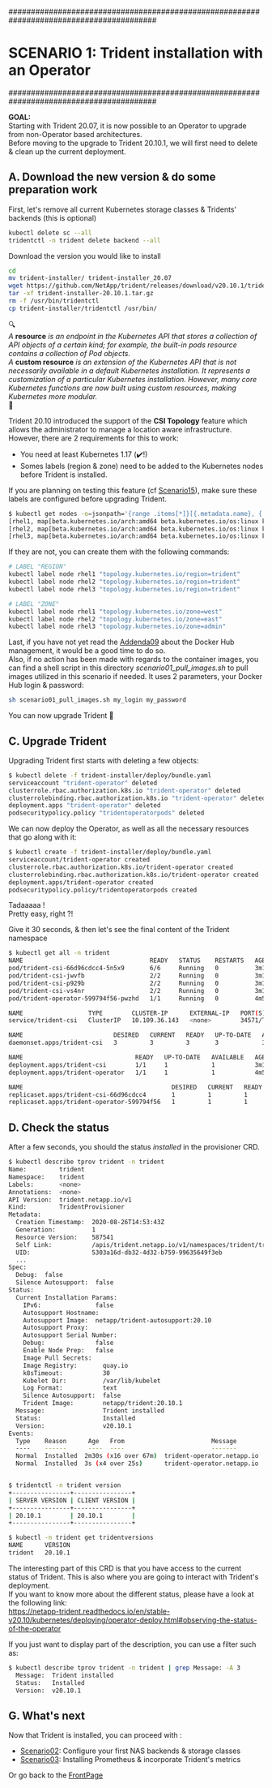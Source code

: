 #########################################################################################
# SCENARIO 1: Trident installation with an Operator
#########################################################################################

**GOAL:**  
Starting with Trident 20.07, it is now possible to an Operator to upgrade from non-Operator based architectures.  
Before moving to the upgrade to Trident 20.10.1, we will first need to delete & clean up the current deployment.  

## A. Download the new version & do some preparation work

First, let's remove all current Kubernetes storage classes & Tridents' backends (this is optional)

```bash
kubectl delete sc --all
tridentctl -n trident delete backend --all
```

Download the version you would like to install

```bash
cd
mv trident-installer/ trident-installer_20.07
wget https://github.com/NetApp/trident/releases/download/v20.10.1/trident-installer-20.10.1.tar.gz
tar -xf trident-installer-20.10.1.tar.gz
rm -f /usr/bin/tridentctl
cp trident-installer/tridentctl /usr/bin/
```

:mag:  
*A* **resource** *is an endpoint in the Kubernetes API that stores a collection of API objects of a certain kind; for example, the built-in pods resource contains a collection of Pod objects.*  
*A* **custom resource** *is an extension of the Kubernetes API that is not necessarily available in a default Kubernetes installation. It represents a customization of a particular Kubernetes installation. However, many core Kubernetes functions are now built using custom resources, making Kubernetes more modular.*  
:mag_right:  

Trident 20.10 introduced the support of the **CSI Topology** feature which allows the administrator to manage a location aware infrastructure.  
However, there are 2 requirements for this to work:

- You need at least Kubernetes 1.17 (:heavy_check_mark:!)  
- Somes labels (region & zone) need to be added to the Kubernetes nodes before Trident is installed.

If you are planning on testing this feature (cf [Scenario15](../../Scenario15)), make sure these labels are configured before upgrading Trident.  

```bash
$ kubectl get nodes -o=jsonpath='{range .items[*]}[{.metadata.name}, {.metadata.labels}]{"\n"}{end}' | grep "topology.kubernetes.io"
[rhel1, map[beta.kubernetes.io/arch:amd64 beta.kubernetes.io/os:linux kubernetes.io/arch:amd64 kubernetes.io/hostname:rhel1 kubernetes.io/os:linux topology.kubernetes.io/region:trident topology.kubernetes.io/zone:west]]
[rhel2, map[beta.kubernetes.io/arch:amd64 beta.kubernetes.io/os:linux kubernetes.io/arch:amd64 kubernetes.io/hostname:rhel2 kubernetes.io/os:linux topology.kubernetes.io/region:trident topology.kubernetes.io/zone:east]]
[rhel3, map[beta.kubernetes.io/arch:amd64 beta.kubernetes.io/os:linux kubernetes.io/arch:amd64 kubernetes.io/hostname:rhel3 kubernetes.io/os:linux node-role.kubernetes.io/master: topology.kubernetes.io/region:trident topology.kubernetes.io/zone:admin]]
```

If they are not, you can create them with the following commands:

```bash
# LABEL "REGION"
kubectl label node rhel1 "topology.kubernetes.io/region=trident"
kubectl label node rhel2 "topology.kubernetes.io/region=trident"
kubectl label node rhel3 "topology.kubernetes.io/region=trident"

# LABEL "ZONE"
kubectl label node rhel1 "topology.kubernetes.io/zone=west"
kubectl label node rhel2 "topology.kubernetes.io/zone=east"
kubectl label node rhel3 "topology.kubernetes.io/zone=admin"
```

Last, if you have not yet read the [Addenda09](../../../Addendum/Addenda09) about the Docker Hub management, it would be a good time to do so.  
Also, if no action has been made with regards to the container images, you can find a shell script in this directory _scenario01_pull_images.sh_ to pull images utilized in this scenario if needed. It uses 2 parameters, your Docker Hub login & password:

```bash
sh scenario01_pull_images.sh my_login my_password
```


You can now upgrade Trident :trident:  

## C. Upgrade Trident

Upgrading Trident first starts with deleting a few objects:

```bash
$ kubectl delete -f trident-installer/deploy/bundle.yaml
serviceaccount "trident-operator" deleted
clusterrole.rbac.authorization.k8s.io "trident-operator" deleted
clusterrolebinding.rbac.authorization.k8s.io "trident-operator" deleted
deployment.apps "trident-operator" deleted
podsecuritypolicy.policy "tridentoperatorpods" deleted
```

We can now deploy the Operator, as well as all the necessary resources that go along with it:

```bash
$ kubectl create -f trident-installer/deploy/bundle.yaml
serviceaccount/trident-operator created
clusterrole.rbac.authorization.k8s.io/trident-operator created
clusterrolebinding.rbac.authorization.k8s.io/trident-operator created
deployment.apps/trident-operator created
podsecuritypolicy.policy/tridentoperatorpods created
```

Tadaaaaa !  
Pretty easy, right ?!  

Give it 30 seconds, & then let's see the final content of the Trident namespace

```bash
$ kubectl get all -n trident
NAME                                   READY   STATUS    RESTARTS   AGE
pod/trident-csi-66d96cdcc4-5n5x9       6/6     Running   0          3m15s
pod/trident-csi-jwvfb                  2/2     Running   0          3m15s
pod/trident-csi-p929b                  2/2     Running   0          3m15s
pod/trident-csi-vs4nr                  2/2     Running   0          3m15s
pod/trident-operator-599794f56-pwzhd   1/1     Running   0          4m50s

NAME                  TYPE        CLUSTER-IP      EXTERNAL-IP   PORT(S)              AGE
service/trident-csi   ClusterIP   10.109.36.143   <none>        34571/TCP,9220/TCP   3m16s

NAME                         DESIRED   CURRENT   READY   UP-TO-DATE   AVAILABLE   NODE SELECTOR                                     AGE
daemonset.apps/trident-csi   3         3         3       3            3           kubernetes.io/arch=amd64,kubernetes.io/os=linux   3m15s

NAME                               READY   UP-TO-DATE   AVAILABLE   AGE
deployment.apps/trident-csi        1/1     1            1           3m15s
deployment.apps/trident-operator   1/1     1            1           4m50s

NAME                                         DESIRED   CURRENT   READY   AGE
replicaset.apps/trident-csi-66d96cdcc4       1         1         1       3m15s
replicaset.apps/trident-operator-599794f56   1         1         1       4m50s
```

## D. Check the status

After a few seconds, you should the status _installed_ in the provisioner CRD.

```bash
$ kubectl describe tprov trident -n trident
Name:         trident
Namespace:    trident
Labels:       <none>
Annotations:  <none>
API Version:  trident.netapp.io/v1
Kind:         TridentProvisioner
Metadata:
  Creation Timestamp:  2020-08-26T14:53:43Z
  Generation:          1
  Resource Version:    587541
  Self Link:           /apis/trident.netapp.io/v1/namespaces/trident/tridentprovisioners/trident
  UID:                 5303a16d-db32-4d32-b759-99635649f3eb
  ...
Spec:
  Debug:  false
  Silence Autosupport:  false
Status:
  Current Installation Params:
    IPv6:               false
    Autosupport Hostname:
    Autosupport Image:  netapp/trident-autosupport:20.10
    Autosupport Proxy:
    Autosupport Serial Number:
    Debug:              false
    Enable Node Prep:   false
    Image Pull Secrets:
    Image Registry:       quay.io
    k8sTimeout:           30
    Kubelet Dir:          /var/lib/kubelet
    Log Format:           text
    Silence Autosupport:  false
    Trident Image:        netapp/trident:20.10.1
  Message:                Trident installed
  Status:                 Installed
  Version:                v20.10.1
Events:
  Type    Reason      Age   From                        Message
  ----    ------      ----  ----                        -------
  Normal  Installed  2m30s (x16 over 67m)  trident-operator.netapp.io  Trident installed
  Normal  Installed  3s (x4 over 25s)      trident-operator.netapp.io  Trident installed


$ tridentctl -n trident version
+----------------+----------------+
| SERVER VERSION | CLIENT VERSION |
+----------------+----------------+
| 20.10.1        | 20.10.1        |
+----------------+----------------+

$ kubectl -n trident get tridentversions
NAME      VERSION
trident   20.10.1
```

The interesting part of this CRD is that you have access to the current status of Trident.
This is also where you are going to interact with Trident's deployment.  
If you want to know more about the different status, please have a look at the following link:  
https://netapp-trident.readthedocs.io/en/stable-v20.10/kubernetes/deploying/operator-deploy.html#observing-the-status-of-the-operator  
  
If you just want to display part of the description, you can use a filter such as:

```bash
$ kubectl describe tprov trident -n trident | grep Message: -A 3
  Message:  Trident installed
  Status:   Installed
  Version:  v20.10.1
```

## G. What's next

Now that Trident is installed, you can proceed with :  

- [Scenario02](../../Scenario02):  Configure your first NAS backends & storage classes  
- [Scenario03](../../Scenario03):  Installing Prometheus & incorporate Trident's metrics  

Or go back to the [FrontPage](https://github.com/YvosOnTheHub/LabNetApp)